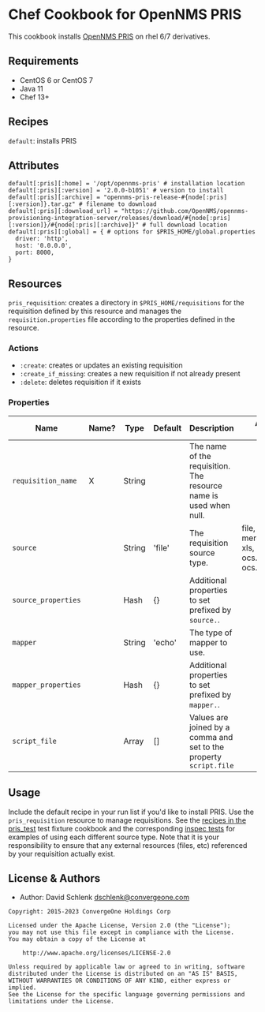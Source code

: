 # Chef Cookbook for OpenNMS PRIS

This cookbook installs [OpenNMS PRIS](https://github.com/OpenNMS/opennms-provisioning-integration-server) on rhel 6/7 derivatives.

## Requirements

 - CentOS 6 or CentOS 7
 - Java 11
 - Chef 13+

## Recipes

`default`: installs PRIS

## Attributes

```
default[:pris][:home] = '/opt/opennms-pris' # installation location
default[:pris][:version] = '2.0.0-b1051' # version to install
default[:pris][:archive] = "opennms-pris-release-#{node[:pris][:version]}.tar.gz" # filename to download
default[:pris][:download_url] = "https://github.com/OpenNMS/opennms-provisioning-integration-server/releases/download/#{node[:pris][:version]}/#{node[:pris][:archive]}" # full download location
default[:pris][:global] = { # options for $PRIS_HOME/global.properties
  driver: 'http',
  host: '0.0.0.0',
  port: 8000,
}
```

## Resources

`pris_requisition`: creates a directory in `$PRIS_HOME/requisitions` for the requisition defined by this resource and manages the `requisition.properties` file according to the properties defined in the resource.

### Actions

- `:create`: creates or updates an existing requisition
- `:create_if_missing`: creates a new requisition if not already present
- `:delete`: deletes requisition if it exists

### Properties

| Name                | Name? | Type         | Default | Description                                                                   | Allowed Values                                                   |
| ------------------- | ----- | ------------ | ------- | ----------------------------------------------------------------------------- | ---------------------------------------------------------------- |
| `requisition_name`  |   X   | String       |         | The name of the requisition. The resource name is used when null.             |                                                                  |
| `source`            |       | String       | 'file'  | The requisition source type.                                                  | file, http, jdbc, merge, script, xls, ocs.computers, ocs.devices |
| `source_properties` |       | Hash         | {}      | Additional properties to set prefixed by `source.`.                           |                                                                  |
| `mapper`            |       | String       | 'echo'  | The type of mapper to use.                                                    |                                                                  |
| `mapper_properties` |       | Hash         | {}      | Additional properties to set prefixed by `mapper.`.                           |                                                                  |
| `script_file`       |       | Array        | []      | Values are joined by a comma and set to the property `script.file`            |                                                                  |

## Usage

Include the default recipe in your run list if you'd like to install PRIS. Use the `pris_requisition` resource to manage requisitions. See the [recipes in the pris_test](test/fixtures/cookbooks/pris_test/recipes) test fixture cookbook and the corresponding [inspec tests](test/integration) for examples of using each different source type. Note that it is your responsibility to ensure that any external resources (files, etc) referenced by your requisition actually exist.

License & Authors
-----------------
- Author: David Schlenk <dschlenk@convergeone.com>

```text
Copyright: 2015-2023 ConvergeOne Holdings Corp

Licensed under the Apache License, Version 2.0 (the "License");
you may not use this file except in compliance with the License.
You may obtain a copy of the License at

    http://www.apache.org/licenses/LICENSE-2.0

Unless required by applicable law or agreed to in writing, software
distributed under the License is distributed on an "AS IS" BASIS,
WITHOUT WARRANTIES OR CONDITIONS OF ANY KIND, either express or implied.
See the License for the specific language governing permissions and
limitations under the License.
```
